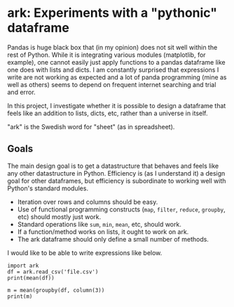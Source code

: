 # ark: Experiments with a "pythonic" dataframe

Pandas is huge black box that (in my opinion) does not sit well within the rest of Python. While it
is integrating various modules (matplotlib, for example), one cannot easily just apply functions to
a pandas dataframe like one does with lists and dicts. I am constantly surprised that expressions I
write are not working as expected and a lot of panda programming (mine as well as others) seems to
depend on frequent internet searching and trial and error.

In this project, I investigate whether it is possible to design a dataframe
that feels like an addition to lists, dicts, etc, rather than a universe in
itself.

"ark" is the Swedish word for "sheet" (as in spreadsheet). 

## Goals

The main design goal is to get a datastructure that behaves and feels like any other
datastructure in Python. Efficiency is (as I understand it) a design goal for other
dataframes, but efficiency is subordinate to working well with Python's standard
modules.

* Iteration over rows and columns should be easy.
* Use of functional programming constructs (`map`, `filter`, `reduce`, `groupby`, etc) should mostly just work.
* Standard operations like `sum`, `min`, `mean`, etc, should work.
* If a function/method works on lists, it ought to work on ark.
* The ark dataframe should only define a small number of methods. 

I would like to be able to write expressions like below.

```
import ark
df = ark.read_csv('file.csv')
print(mean(df))

m = mean(groupby(df, column(3))
print(m)
```

